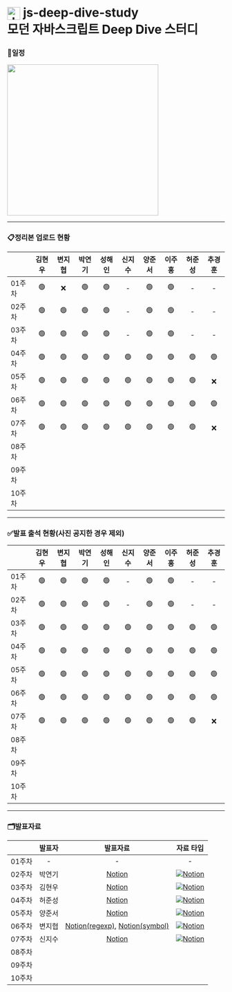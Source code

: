 # <img src="https://velog.velcdn.com/images/dlwnghd/post/da4bbe28-91a6-4da8-91d7-0f5d67c5b7af/image.png" alt="Javascript" style="vertical-align: bottom;" width="30px"> js-deep-dive-study</br>모던 자바스크립트 Deep Dive 스터디


### 📅일정
<img src="https://github.com/user-attachments/assets/c0d11f06-e9ed-40bc-8a71-abedfac191c0" width="350px" />

---


<!--복사 붙여넣기 : Ctrl + C or V |    🟢    ❌ -->
### 📋정리본 업로드 현황
|          |  김현우 |  변지협 |  박연기 |  성해인 |  신지수 |  양준서 |  이주홍 |  허준성 |  추경훈 |
|----------|:-------:|:-------:|:-------:|:-------:|:-------:|:-------:|:-------:|:-------:|:-------:|
| 01주차   |    🟢   |    ❌  |    🟢   |   🟢   |    -     |    🟢  |    🟢   |    -  |    -    |
| 02주차   |    🟢   |    🟢  |    🟢   |   🟢   |    -     |    🟢  |    🟢   |    -  |    -    |
| 03주차   |    🟢   |    🟢  |    🟢   |   🟢   |    -     |    🟢  |    🟢   |   -   |     -   |
| 04주차   |    🟢   |   🟢   |    🟢   |   🟢   |   🟢    |   🟢   |    🟢   |   🟢   |    🟢  |
| 05주차   |    🟢   |    🟢  |    🟢   |   🟢   |   🟢    |  🟢    |    🟢   |   🟢   |    ❌  |
| 06주차   |    🟢   |    🟢  |    🟢   |   🟢   |   🟢   |    🟢   |    🟢   |   🟢   |    🟢  |
| 07주차   |    🟢   |    🟢  |    🟢   |   🟢   |   🟢   |    🟢   |    🟢   |   🟢   |    ❌  |
| 08주차   |         |         |         |         |         |         |         |         |         |
| 09주차   |         |         |         |         |         |         |         |         |         |
| 10주차   |         |         |         |         |         |         |         |         |         |


---

### ✅발표 출석 현황(사진 공지한 경우 제외)
|          |  김현우 |  변지협 |  박연기 |  성해인 |  신지수 |  양준서 |  이주홍 |  허준성 |  추경훈 |
|----------|:-------:|:-------:|:-------:|:-------:|:-------:|:-------:|:-------:|:-------:|:-------:|
| 01주차   |    🟢   |    🟢  |    🟢   |   🟢   |    -     |    🟢   |    🟢   |   -     |     -    |
| 02주차   |    🟢   |    🟢  |    🟢   |   🟢   |    -     |    🟢   |    🟢   |    -    |     -    |
| 03주차   |    🟢   |    🟢  |    🟢   |   🟢   |    🟢   |    🟢  |    🟢   |   🟢   |    🟢  |
| 04주차   |    🟢   |    🟢  |    🟢   |  🟢    |    🟢   |    🟢  |    🟢   |   🟢   |   🟢   |
| 05주차   |    🟢   |    🟢  |    🟢   |   🟢   |    🟢   |   🟢   |    🟢   |   🟢   |   🟢   |
| 06주차   |    🟢   |   🟢   |    🟢   |   🟢   |    🟢   |   🟢   |    🟢   |   🟢   |   🟢   |
| 07주차   |    🟢   |   🟢   |    🟢   |   🟢   |    🟢   |   🟢   |    🟢   |   🟢   |   ❌   |
| 08주차   |         |         |         |         |         |         |         |         |         |
| 09주차   |         |         |         |         |         |         |         |         |         |
| 10주차   |         |         |         |         |         |         |         |         |         |
---

<!-- 발표자료(ex1) : [발표자료타입명](발표링크) -->
<!-- 발표자료(ex2) : [Notion](https://amethyst-cinnamon-178.notion.site/7c715e0fd72a4aa695874a491274228d) -->

<!-- 자료타입(ex1) : [![자료 타입](뱃지 정의)](자료사용 타입 출처) -->
<!-- 자료타입(ex2) : [![Notion](https://img.shields.io/badge/-Notion-FFFFFF?style=for-the-badge&logo=notion&logoColor=black)](https://www.notion.so/) -->
<!-- 참고 자료 : https://velog.io/@cha-suyeon/github-%EA%B9%83%ED%97%88%EB%B8%8C-%EB%A6%AC%EB%93%9C%EB%AF%B8%EC%97%90%EC%84%9C-%EB%B1%83%EC%A7%80-%EB%A7%8C%EB%93%A4%EA%B8%B0 -->

### 🗂️발표자료 
|          |  발표자  |  발표자료  |  자료 타입  |
|----------|:-------:|:-------:|:-------:|
| 01주차   |    -    |    -   |   -    |
| 02주차   | 박연기   | [Notion](https://amethyst-cinnamon-178.notion.site/7c715e0fd72a4aa695874a491274228d) | [![Notion](https://img.shields.io/badge/-Notion-FFFFFF?style=for-the-badge&logo=notion&logoColor=black)](https://www.notion.so/) |
| 03주차   |   김현우 |    [Notion](https://sunrise-plantain-8b7.notion.site/3-cb5d3d88a6e34754ae7945ae3845844d) | [![Notion](https://img.shields.io/badge/-Notion-FFFFFF?style=for-the-badge&logo=notion&logoColor=black)](https://www.notion.so/)     |         |
| 04주차   | 허준성   | [Notion](https://luminous-tuba-542.notion.site/ch-23-6e934acd5dc948239828cfd5d9a4a0f5?pvs=4) | [![Notion](https://img.shields.io/badge/-Notion-FFFFFF?style=for-the-badge&logo=notion&logoColor=black)](https://www.notion.so/) |
| 05주차   |   양준서   |    [Notion](https://granite-charger-fa5.notion.site/2024-09-11-3e816f57fa4c4d82b47e49999ccca2aa)     |    [![Notion](https://img.shields.io/badge/-Notion-FFFFFF?style=for-the-badge&logo=notion&logoColor=black)](https://www.notion.so/)     |
| 06주차   | 변지협 | [Notion(regexp)](https://eastern-wedelia-243.notion.site/js-deepdive-regexp-10ac87ca376c802a89b1dfcc76fb6e9b), [Notion(symbol)](https://eastern-wedelia-243.notion.site/js-deepdive-symbol-10ac87ca376c80bda90bf2800334b948) | [![Notion](https://img.shields.io/badge/-Notion-FFFFFF?style=for-the-badge&logo=notion&logoColor=black)](https://www.notion.so/) |
| 07주차   |  신지수  | [Notion](https://newjs.notion.site/set-map-10c2252b355480828279eb1e66b82a6f?pvs=4) |  [![Notion](https://img.shields.io/badge/-Notion-FFFFFF?style=for-the-badge&logo=notion&logoColor=black)](https://www.notion.so/)       |
| 08주차   |         |         |         |
| 09주차   |         |         |         |
| 10주차   |         |         |         |

